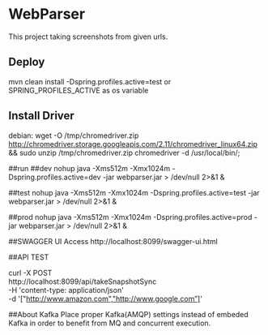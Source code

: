 # WebParser

This project taking screenshots from given urls.


## Deploy

mvn clean install -Dspring.profiles.active=test
or SPRING_PROFILES_ACTIVE as os variable

## Install  Driver
debian:
wget -O /tmp/chromedriver.zip http://chromedriver.storage.googleapis.com/2.11/chromedriver_linux64.zip && sudo unzip /tmp/chromedriver.zip chromedriver -d /usr/local/bin/;


##run
##dev
nohup java  -Xms512m -Xmx1024m -Dspring.profiles.active=dev -jar webparser.jar > /dev/null 2>&1 &

##test
nohup java  -Xms512m -Xmx1024m -Dspring.profiles.active=test -jar webparser.jar > /dev/null 2>&1 &

##prod
nohup java  -Xms512m -Xmx1024m -Dspring.profiles.active=prod -jar webparser.jar > /dev/null 2>&1 &

##SWAGGER UI Access
http://localhost:8099/swagger-ui.html

##API TEST

 curl -X POST \
  http://localhost:8099/api/takeSnapshotSync \
  -H 'content-type: application/json' \
  -d '["http://www.amazon.com","http://www.google.com”]'
  
##About Kafka
Place proper Kafka(AMQP) settings instead of embeded Kafka in order to benefit from MQ and concurrent execution.
 